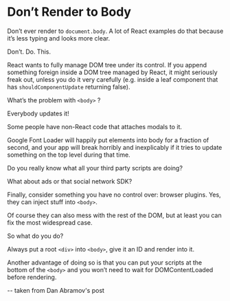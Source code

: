# Don’t Render to Body

Don’t ever render to `document.body`. A lot of React examples do that because 
it’s less typing and looks more clear. 

Don’t. Do. This.

React wants to fully manage DOM tree under its control.
If you append something foreign inside a DOM tree managed by React,
it might seriously freak out, unless you do it very carefully
(e.g. inside a leaf component that has `shouldComponentUpdate` returning false).

What’s the problem with `<body>` ?

Everybody updates it!

Some people have non-React code that attaches modals to it.

Google Font Loader will happily put <span> elements into body for a fraction of second,
and your app will break horribly and inexplicably if it tries to update something on
the top level during that time.

Do you really know what all your third party scripts are doing?

What about ads or that social network SDK?

Finally, consider something you have no control over: browser plugins.
Yes, they can inject stuff into `<body>`. 

Of course they can also mess with the rest of the DOM,
but at least you can fix the most widespread case.

So what do you do?

Always put a root `<div>` into `<body>`, give it an ID and render into it.

Another advantage of doing so is that you can put your scripts at the bottom of 
the `<body>` and you won’t need to wait for DOMContentLoaded before rendering.

-- taken from Dan Abramov's post
